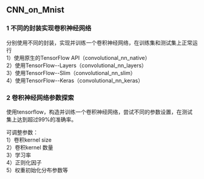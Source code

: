 ﻿## CNN_on_Mnist   


### 1 不同的封装实现卷积神经网络   
分别使用不同的封装，实现并训练一个卷积神经网络，在训练集和测试集上正常运行  
1）使用原生的TensorFlow API（convolutional_nn_native）  
2）使用TensorFlow--Layers（convolutional_nn_layers）   
3）使用TensorFlow--Slim（convolutional_nn_slim）   
4）使用TensorFlow--Keras（convolutional_nn_keras）  


### 2 卷积神经网络参数探索      

使用tensorflow，构造并训练一个卷积神经网络，尝试不同的参数设置，在测试集上达到超过99%的准确率。

可调整参数：   
1）卷积kernel size  
2）卷积kernel 数量    
3）学习率    
4）正则化因子    
5）权重初始化分布参数等